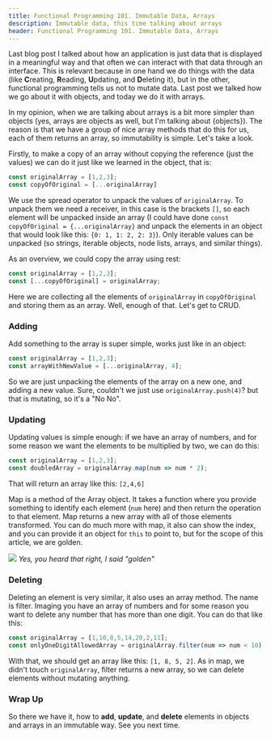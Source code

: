```yaml
---
title: Functional Programming 101. Immutable Data, Arrays
description: Immutable data, this time talking about arrays
header: Functional Programming 101. Immutable Data, Arrays
---
```


Last blog post I talked about how an application is just data that is displayed in a meaningful way and that often we can interact with that data through an interface. This is relevant because in one hand we do things with the data (like **C**reating, **R**eading, **U**pdating, and **D**eleting it), but in the other, functional programming tells us not to mutate data. Last post we talked how we go about it with objects, and today we do it with arrays.


In my opinion, when we are talking about arrays is a bit more simpler than objects (yes, arrays are objects as well, but I'm talking about {objects}). The reason is that we have a group of nice array methods that do this for us, each of them returns an array, so immutability is simple. Let's take a look.


Firstly, to make a copy of an array without copying the reference (just the values) we can do it just like we learned in the object, that is: 


```javascript
const originalArray = [1,2,3];
const copyOfOriginal = [...originalArray]
```

We use the spread operator to unpack the values of `originalArray`. To unpack them we need a receiver, in this case is the brackets `[]`, so each element will be unpacked inside an array (I could have done `const copyOfOriginal = {...originalArray}` and unpack the elements in an object that would look like this: `{0: 1, 1: 2, 2: 3}`). Only iterable values can be unpacked (so strings, iterable objects, node lists, arrays, and similar things).


As an overview, we could copy the array using rest:


```javascript
const originalArray = [1,2,3];
const [...copyOfOriginal] = originalArray;
```

Here we are collecting all the elements of `originalArray` in `copyOfOriginal` and storing them as an array. Well, enough of that. Let's get to CRUD.


### Adding

Add something to the array is super simple, works just like in an object:


```javascript
const originalArray = [1,2,3];
const arrayWithNewValue = [...originalArray, 4];
```

So we are just unpacking the elements of the array on a new one, and adding a new value. Sure, couldn't we just use `originalArray.push(4)`? but that is mutating, so it's a "No No".


### Updating


Updating values is simple enough: if we have an array of numbers, and for some reason we want the elements to be multiplied by two, we can do this:


```javascript
const originalArray = [1,2,3];
const doubledArray = originalArray.map(num => num * 2);
```

That will return an array like this: `[2,4,6]`

Map is a method of the Array object. It takes a function where you provide something to identify each element (`num` here) and then return the operation to that element. Map returns a new array with all of those elements transformed. You can do much more with map, it also can show the index, and you can provide it an object for `this` to point to, but for the scope of this article, we are golden.


![](https://i.pinimg.com/originals/35/6d/a7/356da79e0ba47fdf8a5650dcea80ab7b.jpg)
*Yes, you heard that right, I said "golden"*


### Deleting


Deleting an element is very similar, it also uses an array method. The name is filter. Imaging you have an array of numbers and for some reason you want to delete any number that has more than one digit. You can do that like this:

```javascript
const originalArray = [1,10,8,5,14,20,2,11];
const onlyOneDigitAllowedArray = originalArray.filter(num => num < 10);
```

With that, we should get an array like this: `[1, 8, 5, 2]`. As in map, we didn't touch `originalArray`, filter returns a new array, so we can delete elements without mutating anything.


### Wrap Up


So there we have it, how to **add**, **update**, and **delete** elements in objects and arrays in an immutable way. See you next time.